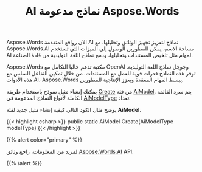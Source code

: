 ﻿---
title: AI نماذج مدعومة Aspose.Words
second_title: Aspose.Words ل .NET
articleTitle: معتمدة AI نماذج
linktitle: معتمدة AI نماذج
type: docs
weight: 10
description: "Aspose.Words ل .NET يدعم OpenAI وجوجل AI نماذج لتلخيص وترجمة الوثائق. استخدام Aspose.Words مع غت-4 س، غت-4 س ميني، غت-4 توربو، GPT - 3.5 توربو، الجوزاء 1.5 فلاش، الجوزاء 1.5 فلاش-8 ب، الجوزاء 1.5 برو."
url: /ar/net/supported-ai-models/
timestamp: 2024-11-26-12-00-00
---

Aspose.Words الآن روافع المتقدمة AI نماذج لتعزيز تجهيز الوثائق وتحليلها. مع Aspose.Words.AI مساحة الاسم، يمكن للمطورين الوصول إلى الميزات التي تستخدم AI لمهام مثل تلخيص المستندات وتحليلها، ودمج نماذج اللغة التوليدية من قادة الصناعة.

Aspose.Words مكتبة تدعم حاليا التكامل مع OpenAI وجوجل نماذج اللغة التوليدية. توفر هذه النماذج قدرات قوية للعمل مع المستندات. من خلال تمكين التفاعل السلس مع هذه الأدوات AI، Aspose.Words يبسط المهام المعقدة ويعزز الإنتاجية للمطورين.

يمكنك إنشاء مثيل نموذج باستخدام طريقة [Create](https://reference.aspose.com/words/net/aspose.words.ai/aimodel/create/) من فئة [AiModel](https://reference.aspose.com/words/net/aspose.words.ai/aimodel/). يتم سرد القائمة الكاملة لأنواع النماذج المدعومة في [AiModelType](https://reference.aspose.com/words/net/aspose.words.ai/aimodeltype/) تعداد.

يوضح مثال الكود التالي كيفية إنشاء مثيل جديد لفئة **AiModel**.

{{< highlight csharp >}}
public static AiModel Create(AiModelType modelType)
{{< /highlight >}}

{{% alert color="primary" %}}

لمزيد من المعلومات، راجع وثائق [Aspose.Words.AI](https://reference.aspose.com/words/net/aspose.words.ai/) API.

{{% /alert %}}